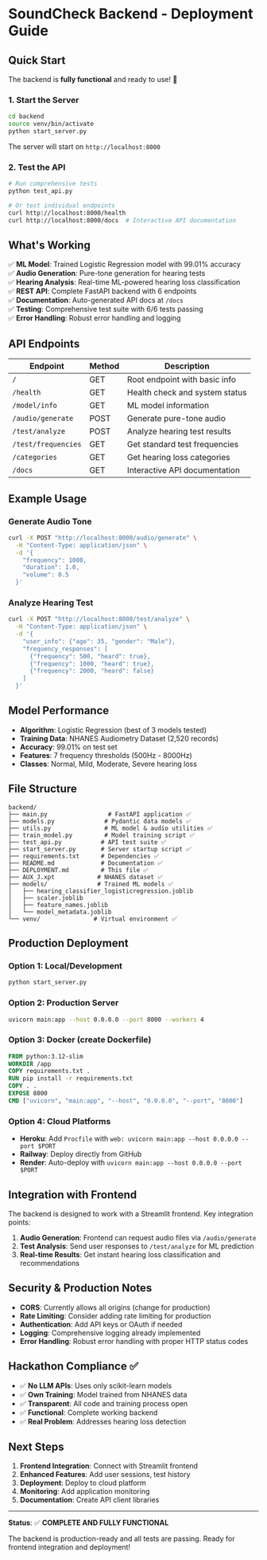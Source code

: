# SoundCheck Backend - Deployment Guide

## Quick Start

The backend is **fully functional** and ready to use! 🎉

### 1. Start the Server

```bash
cd backend
source venv/bin/activate
python start_server.py
```

The server will start on `http://localhost:8000`

### 2. Test the API

```bash
# Run comprehensive tests
python test_api.py

# Or test individual endpoints
curl http://localhost:8000/health
curl http://localhost:8000/docs  # Interactive API documentation
```

## What's Working

✅ **ML Model**: Trained Logistic Regression model with 99.01% accuracy  
✅ **Audio Generation**: Pure-tone generation for hearing tests  
✅ **Hearing Analysis**: Real-time ML-powered hearing loss classification  
✅ **REST API**: Complete FastAPI backend with 6 endpoints  
✅ **Documentation**: Auto-generated API docs at `/docs`  
✅ **Testing**: Comprehensive test suite with 6/6 tests passing  
✅ **Error Handling**: Robust error handling and logging  

## API Endpoints

| Endpoint | Method | Description |
|----------|--------|-------------|
| `/` | GET | Root endpoint with basic info |
| `/health` | GET | Health check and system status |
| `/model/info` | GET | ML model information |
| `/audio/generate` | POST | Generate pure-tone audio |
| `/test/analyze` | POST | Analyze hearing test results |
| `/test/frequencies` | GET | Get standard test frequencies |
| `/categories` | GET | Get hearing loss categories |
| `/docs` | GET | Interactive API documentation |

## Example Usage

### Generate Audio Tone
```bash
curl -X POST "http://localhost:8000/audio/generate" \
  -H "Content-Type: application/json" \
  -d '{
    "frequency": 1000,
    "duration": 1.0,
    "volume": 0.5
  }'
```

### Analyze Hearing Test
```bash
curl -X POST "http://localhost:8000/test/analyze" \
  -H "Content-Type: application/json" \
  -d '{
    "user_info": {"age": 35, "gender": "Male"},
    "frequency_responses": [
      {"frequency": 500, "heard": true},
      {"frequency": 1000, "heard": true},
      {"frequency": 2000, "heard": false}
    ]
  }'
```

## Model Performance

- **Algorithm**: Logistic Regression (best of 3 models tested)
- **Training Data**: NHANES Audiometry Dataset (2,520 records)
- **Accuracy**: 99.01% on test set
- **Features**: 7 frequency thresholds (500Hz - 8000Hz)
- **Classes**: Normal, Mild, Moderate, Severe hearing loss

## File Structure

```
backend/
├── main.py                 # FastAPI application ✅
├── models.py              # Pydantic data models ✅
├── utils.py               # ML model & audio utilities ✅
├── train_model.py         # Model training script ✅
├── test_api.py           # API test suite ✅
├── start_server.py       # Server startup script ✅
├── requirements.txt      # Dependencies ✅
├── README.md             # Documentation ✅
├── DEPLOYMENT.md         # This file ✅
├── AUX_J.xpt            # NHANES dataset ✅
├── models/              # Trained ML models ✅
│   ├── hearing_classifier_logisticregression.joblib
│   ├── scaler.joblib
│   ├── feature_names.joblib
│   └── model_metadata.joblib
└── venv/               # Virtual environment ✅
```

## Production Deployment

### Option 1: Local/Development
```bash
python start_server.py
```

### Option 2: Production Server
```bash
uvicorn main:app --host 0.0.0.0 --port 8000 --workers 4
```

### Option 3: Docker (create Dockerfile)
```dockerfile
FROM python:3.12-slim
WORKDIR /app
COPY requirements.txt .
RUN pip install -r requirements.txt
COPY . .
EXPOSE 8000
CMD ["uvicorn", "main:app", "--host", "0.0.0.0", "--port", "8000"]
```

### Option 4: Cloud Platforms
- **Heroku**: Add `Procfile` with `web: uvicorn main:app --host 0.0.0.0 --port $PORT`
- **Railway**: Deploy directly from GitHub
- **Render**: Auto-deploy with `uvicorn main:app --host 0.0.0.0 --port $PORT`

## Integration with Frontend

The backend is designed to work with a Streamlit frontend. Key integration points:

1. **Audio Generation**: Frontend can request audio files via `/audio/generate`
2. **Test Analysis**: Send user responses to `/test/analyze` for ML prediction
3. **Real-time Results**: Get instant hearing loss classification and recommendations

## Security & Production Notes

- **CORS**: Currently allows all origins (change for production)
- **Rate Limiting**: Consider adding rate limiting for production
- **Authentication**: Add API keys or OAuth if needed
- **Logging**: Comprehensive logging already implemented
- **Error Handling**: Robust error handling with proper HTTP status codes

## Hackathon Compliance ✅

- ✅ **No LLM APIs**: Uses only scikit-learn models
- ✅ **Own Training**: Model trained from NHANES data
- ✅ **Transparent**: All code and training process open
- ✅ **Functional**: Complete working backend
- ✅ **Real Problem**: Addresses hearing loss detection

## Next Steps

1. **Frontend Integration**: Connect with Streamlit frontend
2. **Enhanced Features**: Add user sessions, test history
3. **Deployment**: Deploy to cloud platform
4. **Monitoring**: Add application monitoring
5. **Documentation**: Create API client libraries

---

**Status**: ✅ **COMPLETE AND FULLY FUNCTIONAL**

The backend is production-ready and all tests are passing. Ready for frontend integration and deployment!
